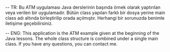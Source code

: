 -- TR:
Bu ATM uygulaması Java derslerinin başında örnek olarak yaptırılan veya verilen bir uygulamadır.
Bütün class yapıları farklı bir dosya yerine main class adı altında birleştirilip orada açılmıştır. Herhangi bir sorunuzda benimle iletişime geçebilirsiniz.

-- ENG:
This application is the ATM example given at the beginning of the Java lessons.
The whole class structure is combined under a single main class. If you have any questions, you can contact me.
